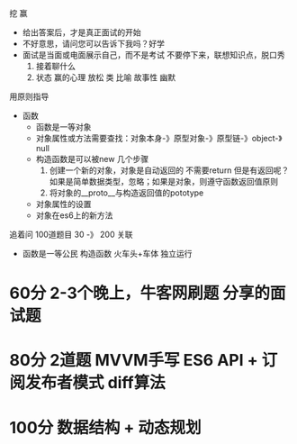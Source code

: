 挖  赢
  - 给出答案后，才是真正面试的开始
  - 不好意思，请问您可以告诉下我吗？好学
  - 面试是当面或电面展示自己，而不是考试
    不要停下来，联想知识点，脱口秀  
      1. 接着聊什么
      2. 状态  赢的心理 放松 类 比喻 故事性 幽默

用原则指导
- 函数
  - 函数是一等对象
  - 对象属性或方法需要查找：对象本身-》原型对象-》原型链-》object-》null
  - 构造函数是可以被new 几个步骤
    1. 创建一个新的对象，对象是自动返回的 不需要return
        但是有返回呢？如果是简单数据类型，忽略；如果是对象，则遵守函数返回值原则
    2. 将对象的__proto__与构造返回值的pototype
  - 对象属性的设置
  - 对象在es6上的新方法

追着问
100道题目  30  -》 200 关联

- 函数是一等公民
    构造函数 火车头+车体 独立运行 


# 60分 2-3个晚上，牛客网刷题 分享的面试题
# 80分 2道题 MVVM手写 ES6 API + 订阅发布者模式 diff算法
# 100分 数据结构 + 动态规划